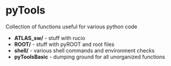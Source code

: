 # pyTools
Collection of functions useful for various python code

- **ATLAS_sw/** - stuff with rucio
- **ROOT/** - stuff with pyROOT and root files
- **shell/** - various shell commands and environment checks
- **pyToolsBasic** - dumping ground for all unorganized functions
